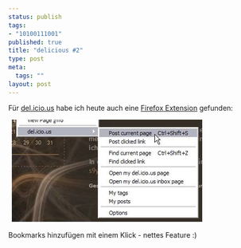 ```yaml
--- 
status: publish
tags: 
- "10100111001"
published: true
title: "delicious #2"
type: post
meta: 
  tags: ""
layout: post
---
```

<p>Für <a target="_BLANK" href="http://fredericiana.de/archives/126-delicious!.html" title="http://fredericiana.de/archives/126-delicious!.html" onmouseover="window.status='http://fredericiana.de/archives/126-delicious!.html';return true;" onmouseout="window.status='';return true;">del.icio.us</a> habe ich heute auch eine <a target="_BLANK" href="http://delicious.mozdev.org/" title="http://delicious.mozdev.org/" onmouseover="window.status='http://delicious.mozdev.org/';return true;" onmouseout="window.status='';return true;">Firefox Extension</a> gefunden:</p>

<p><img width="387" height="207" border="0" hspace="5" src="/media/wp/einmalig/delicious-extension-firefox.jpg" alt=""  /></p>

<p>Bookmarks hinzufügen mit einem Klick - nettes Feature :)</p>
